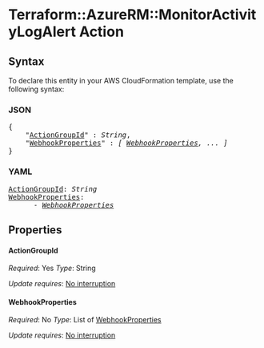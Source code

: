 # Terraform::AzureRM::MonitorActivityLogAlert Action

## Syntax

To declare this entity in your AWS CloudFormation template, use the following syntax:

### JSON

<pre>
{
    "<a href="#actiongroupid" title="ActionGroupId">ActionGroupId</a>" : <i>String</i>,
    "<a href="#webhookproperties" title="WebhookProperties">WebhookProperties</a>" : <i>[ <a href="action-webhookproperties.md">WebhookProperties</a>, ... ]</i>
}
</pre>

### YAML

<pre>
<a href="#actiongroupid" title="ActionGroupId">ActionGroupId</a>: <i>String</i>
<a href="#webhookproperties" title="WebhookProperties">WebhookProperties</a>: <i>
      - <a href="action-webhookproperties.md">WebhookProperties</a></i>
</pre>

## Properties

#### ActionGroupId

_Required_: Yes
_Type_: String

_Update requires_: [No interruption](https://docs.aws.amazon.com/AWSCloudFormation/latest/UserGuide/using-cfn-updating-stacks-update-behaviors.html#update-no-interrupt)

#### WebhookProperties

_Required_: No
_Type_: List of <a href="action-webhookproperties.md">WebhookProperties</a>

_Update requires_: [No interruption](https://docs.aws.amazon.com/AWSCloudFormation/latest/UserGuide/using-cfn-updating-stacks-update-behaviors.html#update-no-interrupt)

